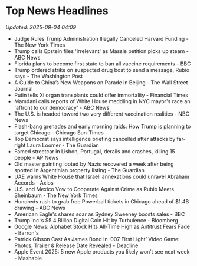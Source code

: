 # Top News Headlines

_Updated: 2025-09-04 04:09_

- Judge Rules Trump Administration Illegally Canceled Harvard Funding - The New York Times
- Trump calls Epstein files 'irrelevant' as Massie petition picks up steam - ABC News
- Florida plans to become first state to ban all vaccine requirements - BBC
- Trump ordered strike on suspected drug boat to send a message, Rubio says - The Washington Post
- A Guide to China’s New Weapons on Parade in Beijing - The Wall Street Journal
- Putin tells Xi organ transplants could offer immortality - Financial Times
- Mamdani calls reports of White House meddling in NYC mayor's race an 'affront to our democracy' - ABC News
- The U.S. is headed toward two very different vaccination realities - NBC News
- Flash-bang grenades and early morning raids: How Trump is planning to target Chicago - Chicago Sun-Times
- Top Democrat says intelligence briefing cancelled after attacks by far-right Laura Loomer - The Guardian
- Famed streetcar in Lisbon, Portugal, derails and crashes, killing 15 people - AP News
- Old master painting looted by Nazis recovered a week after being spotted in Argentinian property listing - The Guardian
- UAE warns White House that Israeli annexations could unravel Abraham Accords - Axios
- U.S. and Mexico Vow to Cooperate Against Crime as Rubio Meets Sheinbaum - The New York Times
- Hundreds rush to grab free Powerball tickets in Chicago ahead of $1.4B drawing - ABC News
- American Eagle's shares soar as Sydney Sweeney boosts sales - BBC
- Trump Inc.’s $5.4 Billion Digital Coin Hit by Turbulence - Bloomberg
- Google News: Alphabet Stock Hits All-Time High as Antitrust Fears Fade - Barron's
- Patrick Gibson Cast As James Bond In ‘007 First Light’ Video Game: Photos, Trailer & Release Date Revealed - Deadline
- Apple Event 2025: 5 new Apple products you likely won’t see next week - Mashable